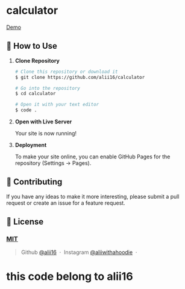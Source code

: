 # calculator

[Demo](https://alii16.github.io/calculator/)

## 🚀 How to Use

1.  **Clone Repository**

    ```bash
    # Clone this repository or download it
    $ git clone https://github.com/alii16/calculator

    # Go into the repository
    $ cd calculator

    # Open it with your text editor
    $ code .
    ```

2. **Open with Live Server**

    Your site is now running!

3. **Deployment**

    To make your site online, you can enable GitHub Pages for the repository (Settings -> Pages).

## 📝 Contributing

If you have any ideas to make it more interesting, please submit a pull request or create an issue for a feature request.

## 🤝 License

### [MIT](LICENSE)

> Github [@alii16](https://github.com/alii16) &nbsp;&middot;&nbsp;
> Instagram [@aliiwithahoodie](https://instagram.com/aliiwithahoodie) &nbsp;&middot;&nbsp;

# this code belong to alii16

